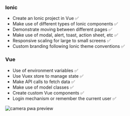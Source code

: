 ### Ionic

-   Create an Ionic project in Vue ✅
-   Make use of different types of Ionic components ✅
-   Demonstrate moving between different pages ✅
-   Make use of modal, alert, toast, action sheet, etc ✅
-   Responsive scaling for large to small screens ✅
-   Custom branding following Ionic theme conventions ✅

### Vue

-   Use of environment variables ✅
-   Use Vuex store to manage state ✅
-   Make API calls to fetch data ✅
-   Make use of model classes ✅
-   Create custom Vue components ✅
-   Login mechanism or remember the current user ✅

![camera pwa preview](https://media.giphy.com/media/bZQF7AtYCrByHewq4Q/giphy.gif?cid=790b7611b8f5fc481d69de0fadddd324b95a316f26a229f3&rid=giphy.gif&ct=g)



